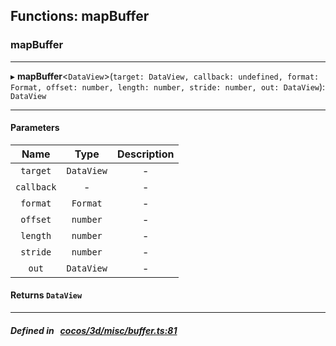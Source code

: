 ## Functions: mapBuffer

### mapBuffer


___
▸ **mapBuffer**<`DataView`\>(`target: DataView, callback: undefined, format: Format, offset: number, length: number, stride: number, out: DataView`): `DataView`
___


#### Parameters

| Name | Type | Description |
| :------: | :------: | :------: |
| `target` | `DataView` | - |
| `callback` | - | - |
| `format` | `Format` | - |
| `offset` | `number` | - |
| `length` | `number` | - |
| `stride` | `number` | - |
| `out` | `DataView` | - |

#### Returns `DataView` 
___


##### Defined in &nbsp;   [cocos/3d/misc/buffer.ts:81](https://github.com/cocos-creator/engine/blob/c7bf6b8a9/cocos/3d/misc/buffer.ts#L81)&nbsp;

